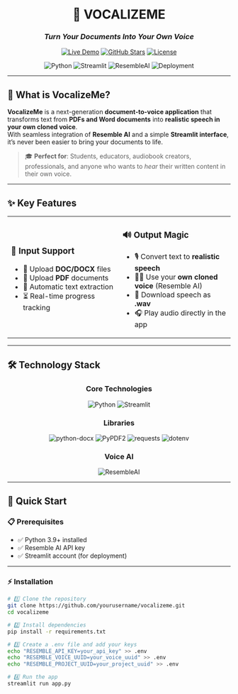 <div align="center">

# 🎤 VOCALIZEME

### *Turn Your Documents Into Your Own Voice*

[![Live Demo](https://img.shields.io/badge/🚀_Live_Demo-Visit_Now-6366f1?style=for-the-badge)](https://vocalizeme.streamlit.app/)
[![GitHub Stars](https://img.shields.io/github/stars/yourusername/vocalizeme?style=for-the-badge&color=gold)](https://github.com/yourusername/vocalizeme/stargazers)
[![License](https://img.shields.io/badge/License-MIT-green?style=for-the-badge)](LICENSE)

![Python](https://img.shields.io/badge/Python-3.9+-3776AB?style=flat-square&logo=python&logoColor=white)
![Streamlit](https://img.shields.io/badge/Streamlit-1.x-FF4B4B?style=flat-square&logo=streamlit&logoColor=white)
![ResembleAI](https://img.shields.io/badge/Resemble_AI-Voice_Cloning-purple?style=flat-square)
![Deployment](https://img.shields.io/badge/Deployed_on-Streamlit_Cloud-FF4B4B?style=flat-square&logo=streamlit)

</div>

---

## 🎯 What is VocalizeMe?

**VocalizeMe** is a next-generation **document-to-voice application** that transforms text from **PDFs and Word documents** into **realistic speech in your own cloned voice**.  
With seamless integration of **Resemble AI** and a simple **Streamlit interface**, it’s never been easier to bring your documents to life.  

> 🎓 **Perfect for**: Students, educators, audiobook creators, professionals, and anyone who wants to *hear* their written content in their own voice.  

---

## ✨ Key Features

<table>
<tr>
<td width="50%">

### 📂 **Input Support**
- 📄 Upload **DOC/DOCX** files  
- 📑 Upload **PDF** documents  
- 📝 Automatic text extraction  
- ⏳ Real-time progress tracking  

</td>
<td width="50%">

### 🔊 **Output Magic**
- 🎙️ Convert text to **realistic speech**  
- 🧑‍🎤 Use your **own cloned voice** (Resemble AI)  
- 💾 Download speech as **.wav**  
- 🎧 Play audio directly in the app  

</td>
</tr>
</table>

---

## 🛠️ Technology Stack

<div align="center">

### **Core Technologies**
![Python](https://img.shields.io/badge/Python-3776AB?style=for-the-badge&logo=python&logoColor=white)
![Streamlit](https://img.shields.io/badge/Streamlit-FF4B4B?style=for-the-badge&logo=streamlit&logoColor=white)

### **Libraries**
![python-docx](https://img.shields.io/badge/python--docx-Document_Parsing-blue?style=for-the-badge)
![PyPDF2](https://img.shields.io/badge/PyPDF2-PDF_Extraction-green?style=for-the-badge)
![requests](https://img.shields.io/badge/requests-HTTP-orange?style=for-the-badge)
![dotenv](https://img.shields.io/badge/python--dotenv-Env_Vars-yellow?style=for-the-badge)

### **Voice AI**
![ResembleAI](https://img.shields.io/badge/Resemble_AI-Voice_Cloning-purple?style=for-the-badge)

</div>

---

## 🚀 Quick Start

### 📋 Prerequisites

- ✅ Python 3.9+ installed  
- ✅ Resemble AI API key  
- ✅ Streamlit account (for deployment)  

---

### ⚡ Installation

```bash
# 1️⃣ Clone the repository
git clone https://github.com/yourusername/vocalizeme.git
cd vocalizeme

# 2️⃣ Install dependencies
pip install -r requirements.txt

# 3️⃣ Create a .env file and add your keys
echo "RESEMBLE_API_KEY=your_api_key" >> .env
echo "RESEMBLE_VOICE_UUID=your_voice_uuid" >> .env
echo "RESEMBLE_PROJECT_UUID=your_project_uuid" >> .env

# 4️⃣ Run the app
streamlit run app.py
